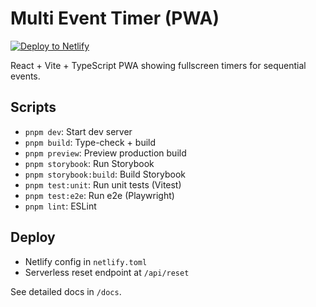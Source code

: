 # Multi Event Timer (PWA)

[![Deploy to Netlify](https://www.netlify.com/img/deploy/button.svg)](https://app.netlify.com/start)

React + Vite + TypeScript PWA showing fullscreen timers for sequential events.

## Scripts

- `pnpm dev`: Start dev server
- `pnpm build`: Type-check + build
- `pnpm preview`: Preview production build
- `pnpm storybook`: Run Storybook
- `pnpm storybook:build`: Build Storybook
- `pnpm test:unit`: Run unit tests (Vitest)
- `pnpm test:e2e`: Run e2e (Playwright)
- `pnpm lint`: ESLint

## Deploy

- Netlify config in `netlify.toml`
- Serverless reset endpoint at `/api/reset`

See detailed docs in `/docs`.